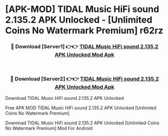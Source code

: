# [APK-MOD] TIDAL Music  HiFi sound 2.135.2 APK Unlocked - [Unlimited Coins No Watermark Premium] r62rz



<div align="center">
<h3>🔴 Download [Server1] 👉👉 <a href="https://momento.my/?title=TIDAL_Music__HiFi_sound_2.135.2_APK_Unlocked">TIDAL Music  HiFi sound 2.135.2 APK Unlocked Mod Apk</a></h3><br>

<h3>🔴 Download [Server2] 👉👉 <a href="https://momento.my/?title=TIDAL_Music__HiFi_sound_2.135.2_APK_Unlocked">TIDAL Music  HiFi sound 2.135.2 APK Unlocked Mod Apk</a></h3>
</div>



Download TIDAL Music  HiFi sound 2.135.2 APK Unlocked 

Free APK MOD TIDAL Music  HiFi sound 2.135.2 APK Unlocked [Unlimited Coins No Watermark Premium]

Download TIDAL Music  HiFi sound 2.135.2 APK Unlocked [Unlimited Coins No Watermark Premium] Mod For Android
